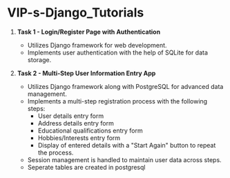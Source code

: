 # VIP-s-Django_Tutorials

1. **Task 1 - Login/Register Page with Authentication**
   - Utilizes Django framework for web development.
   - Implements user authentication with the help of SQLite for data storage.

2. **Task 2 - Multi-Step User Information Entry App**
   - Utilizes Django framework along with PostgreSQL for advanced data management.
   - Implements a multi-step registration process with the following steps:
     - User details entry form
     - Address details entry form
     - Educational qualifications entry form
     - Hobbies/Interests entry form
     - Display of entered details with a "Start Again" button to repeat the process.
   - Session management is handled to maintain user data across steps.
   - Seperate tables are created in postgresql 
